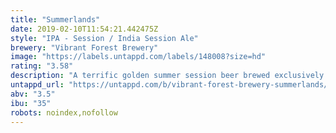 ```yaml
---
title: "Summerlands"
date: 2019-02-10T11:54:21.442475Z
style: "IPA - Session / India Session Ale"
brewery: "Vibrant Forest Brewery"
image: "https://labels.untappd.com/labels/148008?size=hd"
rating: "3.58"
description: "A terrific golden summer session beer brewed exclusively with American hops to give a slight citrus character and a rich hop aroma. A relatively low ABV make this a true golden session ale to enjoy whatever the weather."
untappd_url: "https://untappd.com/b/vibrant-forest-brewery-summerlands/148008"
abv: "3.5"
ibu: "35"
robots: noindex,nofollow
---
```

